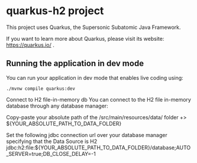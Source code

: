 # quarkus-h2 project

This project uses Quarkus, the Supersonic Subatomic Java Framework.

If you want to learn more about Quarkus, please visit its website: https://quarkus.io/ .

## Running the application in dev mode

You can run your application in dev mode that enables live coding using:
```shell script
./mvnw compile quarkus:dev
```

Connect to H2 file-in-memory db
You can connect to the H2 file in-memory database through any database manager:


Copy-paste your absolute path of the /src/main/resources/data/ folder +> ${YOUR_ABSOLUTE_PATH_TO_DATA_FOLDER}


Set the following jdbc connection url over your database manager specifying that the Data Source is H2
jdbc:h2:file:${YOUR_ABSOLUTE_PATH_TO_DATA_FOLDER}/database;AUTO_SERVER=true;DB_CLOSE_DELAY=-1


